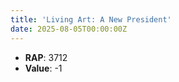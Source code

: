 ```yaml
---
title: 'Living Art: A New President'
date: 2025-08-05T00:00:00Z
---
```

- **RAP**: 3712
- **Value**: -1
